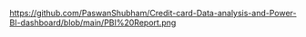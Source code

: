 https://github.com/PaswanShubham/Credit-card-Data-analysis-and-Power-BI-dashboard/blob/main/PBI%20Report.png
